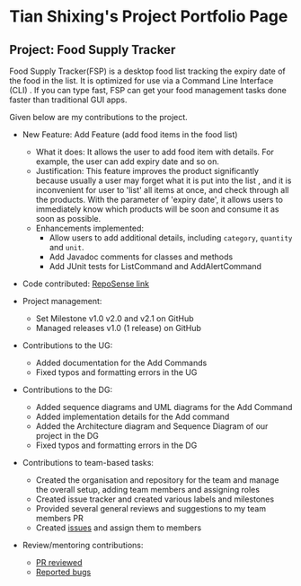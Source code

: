 # Tian Shixing's Project Portfolio Page
## Project: Food Supply Tracker

Food Supply Tracker(FSP) is a desktop food list tracking the expiry date of the food in the list.
It is optimized for use via a Command Line Interface (CLI) . 
If you can type fast, FSP can get your food management tasks done faster than traditional GUI apps.

Given below are my contributions to the project.

+ New Feature: Add Feature (add food items in the food list)
  + What it does: It allows the user to add food item with details. For example, the user can add expiry date and so on. 
  + Justification: This feature improves the product significantly because usually a user may forget what it is put into the list
  , and it is inconvenient for user to 'list' all items at once, and check through all the products. 
  With the parameter of 'expiry date', it allows users to immediately know which products will be soon and consume it 
  as soon as possible. 
  + Enhancements implemented: 
    + Allow users to add additional details, including `category`, `quantity` and `unit`.
    + Add Javadoc comments for classes and methods
    + Add JUnit tests for ListCommand and AddAlertCommand

+ Code contributed: [RepoSense link](https://nus-cs2113-ay2223s2.github.io/tp-dashboard/?search=tsx0314&sort=groupTitle&sortWithin=title&timeframe=commit&mergegroup=&groupSelect=groupByRepos&breakdown=true&checkedFileTypes=docs~functional-code~test-code~other&since=2023-02-17&tabOpen=true&tabType=authorship&tabAuthor=tsx0314&tabRepo=AY2223S2-CS2113-W13-3%2Ftp%5Bmaster%5D&authorshipIsMergeGroup=false&authorshipFileTypes=docs~functional-code~test-code~other&authorshipIsBinaryFileTypeChecked=false&authorshipIsIgnoredFilesChecked=false)

+ Project management:
  + Set Milestone v1.0 v2.0 and v2.1 on GitHub
  + Managed releases v1.0 (1 release) on GitHub

+ Contributions to the UG: 
  + Added documentation for the Add Commands
  + Fixed typos and formatting errors in the UG

+ Contributions to the DG:
  + Added sequence diagrams and UML diagrams for the Add Command
  + Added implementation details for the Add command 
  + Added the Architecture diagram and Sequence Diagram of our project in the DG
  + Fixed typos and formatting errors in the DG

+ Contributions to team-based tasks: 
  + Created the organisation and repository for the team and manage the overall setup, adding team members and assigning roles 
  + Created issue tracker and created various labels and milestones
  + Provided several general reviews and suggestions to my team members PR
  + Created [issues](https://github.com/AY2223S2-CS2113-W13-3/tp/issues?q=author%3Atsx0314) and assign them to members

+ Review/mentoring contributions:
  + [PR reviewed](https://github.com/AY2223S2-CS2113-W13-3/tp/issues?q=reviewed-by%3Atsx0314)
  + [Reported bugs](https://github.com/AY2223S2-CS2113-W13-3/tp/issues?q=author%3Atsx0314+label%3Atype.Bug)


